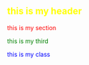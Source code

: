 <!Doctype html>

<html lang= "en">
  <head>
    <meta charset="utf8">
    <title>css selectors</title>
    <style>
    p{
      Color:red
    }
    h1{
      color:yellow
    }
    #target{
      color:green
    }
    .red{
      color:blue
    }
    </style>
  </head>
    <body>
    <section>
    <h1>this is my header</h1>
      <p>this is my section</p>
      <p id="target">this is my third</p>
      <p class ="red">this is my class</p>
    </section>
  </body>
</html>
